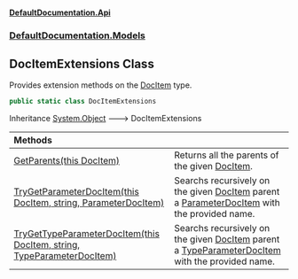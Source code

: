 #### [DefaultDocumentation\.Api](../../../index.md 'index')
### [DefaultDocumentation\.Models](../../../index.md#DefaultDocumentation.Models 'DefaultDocumentation\.Models')

## DocItemExtensions Class

Provides extension methods on the [DocItem](../DocItem/index.md 'DefaultDocumentation\.Models\.DocItem') type\.

```csharp
public static class DocItemExtensions
```

Inheritance [System\.Object](https://learn.microsoft.com/en-us/dotnet/api/system.object 'System\.Object') &#129106; DocItemExtensions

| Methods | |
| :--- | :--- |
| [GetParents\(this DocItem\)](GetParents(thisDocItem).md 'DefaultDocumentation\.Models\.DocItemExtensions\.GetParents\(this DefaultDocumentation\.Models\.DocItem\)') | Returns all the parents of the given [DocItem](../DocItem/index.md 'DefaultDocumentation\.Models\.DocItem')\. |
| [TryGetParameterDocItem\(this DocItem, string, ParameterDocItem\)](TryGetParameterDocItem(thisDocItem,string,ParameterDocItem).md 'DefaultDocumentation\.Models\.DocItemExtensions\.TryGetParameterDocItem\(this DefaultDocumentation\.Models\.DocItem, string, DefaultDocumentation\.Models\.Parameters\.ParameterDocItem\)') | Searchs recursively on the given [DocItem](../DocItem/index.md 'DefaultDocumentation\.Models\.DocItem') parent a [ParameterDocItem](../Parameters/ParameterDocItem/index.md 'DefaultDocumentation\.Models\.Parameters\.ParameterDocItem') with the provided name\. |
| [TryGetTypeParameterDocItem\(this DocItem, string, TypeParameterDocItem\)](TryGetTypeParameterDocItem(thisDocItem,string,TypeParameterDocItem).md 'DefaultDocumentation\.Models\.DocItemExtensions\.TryGetTypeParameterDocItem\(this DefaultDocumentation\.Models\.DocItem, string, DefaultDocumentation\.Models\.Parameters\.TypeParameterDocItem\)') | Searchs recursively on the given [DocItem](../DocItem/index.md 'DefaultDocumentation\.Models\.DocItem') parent a [TypeParameterDocItem](../Parameters/TypeParameterDocItem/index.md 'DefaultDocumentation\.Models\.Parameters\.TypeParameterDocItem') with the provided name\. |
